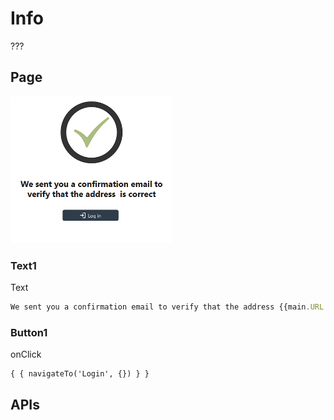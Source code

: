 # Info

???

## Page

![image-20230519142852354](media/image-20230519142852354.png)

### Text1

Text

```js
We sent you a confirmation email to verify that the address {{main.URL.queryParams.email || ""}} is correct
```

### Button1

onClick

```
{ { navigateTo('Login', {}) } }
```



## APIs